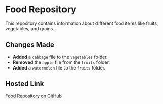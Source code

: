 # Food Repository

This repository contains information about different food items like fruits, vegetables, and grains.

## Changes Made

- **Added** a `cabbage` file to the `vegetables` folder.
- **Removed** the `apple` file from the `fruits` folder.
- **Added** a `watermelon` file to the `fruits` folder.

## Hosted Link
[Food Repository on GitHub](https://github.com/your-username/Food)
